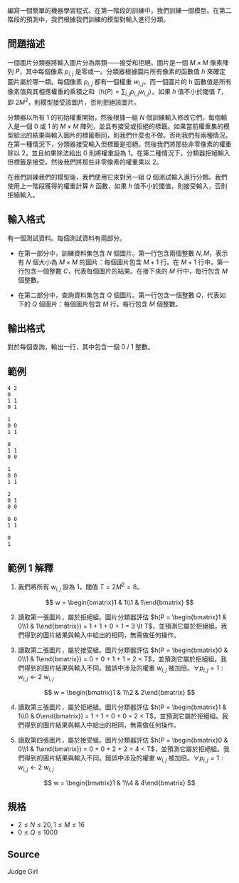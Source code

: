 編寫一個簡單的機器學習程式。在第一階段的訓練中，我們訓練一個模型。在第二階段的預測中，我們根據我們訓練的模型對輸入進行分類。

## 問題描述

一個圖片分類器將輸入圖片分為兩類——接受和拒絕。圖片是一個 $M \times M$ 像素陣列 $P$，其中每個像素 $p_{i,j}$ 是零或一。分類器根據圖片所有像素的函數值 $h$ 來確定圖片屬於哪一類。每個像素 $p_{i,j}$ 都有一個權重 $w_{i,j}$，而一個圖片的 $\text{h}$ 函數值是所有像素值與其相應權重的乘積之和（$\text{h}(P) = \sum_{i, j} p_{i, j} w_{i, j}$）。如果 $h$ 值不小於閾值 $T$，即 $2M^2$，則模型接受該圖片，否則拒絕該圖片。

分類器以所有 $1$ 的初始權重開始，然後根據一組 $N$ 個訓練輸入修改它們。每個輸入是一個 $0$ 或 $1$ 的 $M \times M$ 陣列，並且有接受或拒絕的標籤。如果當前權重集的模型給出的結果與輸入圖片的標籤相同，則我們什麼也不做。否則我們有兩種情況。在第一種情況下，分類器接受輸入但標籤是拒絕。然後我們將那些非零像素的權重除以 $2$，並且如果除法給出 $0$ 則將權重設為 $1$。在第二種情況下，分類器拒絕輸入但標籤是接受。然後我們將那些非零像素的權重乘以 $2$。

在我們訓練我們的模型後，我們使用它來對另一組 $Q$ 個測試輸入進行分類。我們使用上一階段獲得的權重計算 $h$ 函數，如果 $h$ 值不小於閾值，則接受輸入，否則拒絕輸入。

## 輸入格式

有一個測試資料。每個測試資料有兩部分。

- 在第一部分中，訓練資料集包含 $N$ 個圖片。第一行包含兩個整數 $N,M$，表示有 $N$ 個大小為 $M \times M$ 的圖片：每個圖片包含 $M + 1$ 行。在 $M + 1$ 行中，第一行包含一個整數 $C$，代表每個圖片的結果。在接下來的 $M$ 行中，每行包含 $M$ 個整數。

- 在第二部分中，查詢資料集包含 $Q$ 個圖片。第一行包含一個整數 $Q$，代表如下的 $Q$ 個圖片：每個圖片包含 $M$ 行。每行包含 $M$ 個整數。

## 輸出格式

對於每個查詢，輸出一行，其中包含一個 $0$ / $1$ 整數。

## 範例

```input1
4 2
0
1 1
0 1
 
1
0 0
1 1
 
0
1 1
0 0
 
1
0 0
1 1
 
2
0 1
0 0
 
0 0
1 1
```

```output1
0
1
```

## 範例 1 解釋

1. 我們將所有 $w_{i,j}$ 設為 $1$，閾值 $T = 2 M^2 = 8$。

$$
w = \begin{bmatrix}1 & 1\\1 & 1\end{bmatrix}
$$

2. 讀取第一張圖片，屬於拒絕組。圖片分類器評估 $h(P = \begin{bmatrix}1 & 0\\1 & 1\end{bmatrix}) = 1 + 1 + 0 + 1 = 3 \lt T$，並預測它屬於拒絕組。我們得到的圖片結果與輸入中給出的相同，無需做任何操作。

3. 讀取第二張圖片，屬於接受組。圖片分類器評估 $h(P = \begin{bmatrix}0 & 0\\1 & 1\end{bmatrix}) = 0 + 0 + 1 + 1 = 2 < T$，並預測它屬於拒絕組。我們得到的圖片結果與輸入不同。錯誤中涉及的權重 $w_{i, j}$ 被加倍。$\forall p_{i,j} = 1: w_{i,j} \leftarrow 2\ w_{i, j}$

$$
w = \begin{bmatrix}1 & 1\\2 & 2\end{bmatrix}
$$

4. 讀取第三張圖片，屬於拒絕組。圖片分類器評估 $h(P = \begin{bmatrix}1 & 1\\0 & 0\end{bmatrix}) = 1 + 1 + 0 + 0 = 2 < T$，並預測它屬於拒絕組。我們得到的圖片結果與輸入中給出的相同，無需做任何操作。

5. 讀取第四張圖片，屬於接受組。圖片分類器評估 $h(P = \begin{bmatrix}0 & 0\\1 & 1\end{bmatrix}) = 0 + 0 + 2 + 2 = 4 < T$，並預測它屬於拒絕組。我們得到的圖片結果與輸入不同。錯誤中涉及的權重 $w_{i, j}$ 被加倍。$\forall p_{i,j} = 1: w_{i,j} \leftarrow 2\ w_{i,j}$

$$
w = \begin{bmatrix}1 & 1\\4 & 4\end{bmatrix}
$$

## 規格

- $2 \leq N \leq 20, 1 \leq M \leq 16$
- $0 \leq Q \leq 1000$

## Source

Judge Girl